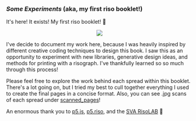 ### *Some Experiments* (aka, my first riso booklet!)

It's here! It exists! My first riso booklet! :star2:

<p align="center">
  <img src="https://github.com/erinachavez/riso_booklet/blob/master/booklet_gif.gif" />
</p>

I've decide to document my work here, because I was heavily inspired by different creative coding techniques to design this book. I saw this as an opportunity to experiment with new libraries, generative design ideas, and methods for printing with a risograph. I've thankfully learned so so much through this process!

Please feel free to explore the work behind each spread within this booklet. There's a lot going on, but I tried my best to cull together everything I used to create the final pages in a concise format. Also, you can see .jpg scans of each spread under [scanned_pages](https://github.com/erinachavez/riso_booklet/tree/master/scanned_pages)!

An enormous thank you to [p5.js](https://p5js.org/reference/), [p5.riso](https://antiboredom.github.io/p5.riso/), and the [SVA RisoLAB](https://risolab.sva.edu/) :sunflower:
